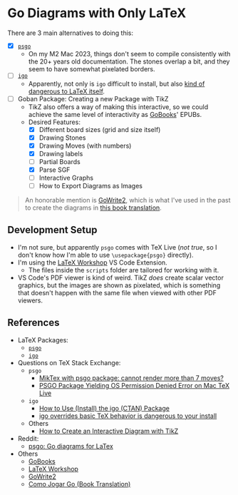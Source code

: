 # Go Diagrams with Only LaTeX

There are 3 main alternatives to doing this:

- [x] [`psgo`](https://www.ctan.org/tex-archive/graphics/pstricks/contrib/psgo/)
  - On my M2 Mac 2023, things don't seem to compile consistently with the 20+ years old documentation. The stones overlap a bit, and they seem to have somewhat pixelated borders.
- [ ] [`igo`](https://www.ctan.org/tex-archive/fonts/igo)
  - Apparently, not only is `igo` difficult to install, but also [kind of dangerous to LaTeX itself](https://tex.stackexchange.com/a/652011/64441).
- [ ] Goban Package: Creating a new Package with TikZ
  - TikZ also offers a way of making this interactive, so we could achieve the same level of interactivity as [GoBooks](https://gobooks.com/)' EPUBs.
  - Desired Features:
    - [x] Different board sizes (grid and size itself)
    - [x] Drawing Stones
    - [x] Drawing Moves (with numbers)
    - [x] Drawing labels
    - [ ] Partial Boards
    - [x] Parse SGF
    - [ ] Interactive Graphs
    - [ ] How to Export Diagrams as Images

> An honorable mention is [GoWrite2](https://gowrite.net/GOWrite2.html), which is what I've used in the past to create the diagrams in [this book translation](https://github.com/FanaroEngineering/traducao_como_jogar_go).

## Development Setup

- I'm not sure, but apparently `psgo` comes with TeX Live (_not true_, so I don't know how I'm able to use `\usepackage{psgo}` directly).
- I'm using the [LaTeX Workshop](https://marketplace.visualstudio.com/items?itemName=James-Yu.latex-workshop) VS Code Extension.
  - The files inside the `scripts` folder are tailored for working with it.
- VS Code's PDF viewer is kind of weird. TikZ _does_ create scalar vector graphics, but the images are shown as pixelated, which is something that doesn't happen with the same file when viewed with other PDF viewers.

## References

- LaTeX Packages:
  - [`psgo`](https://www.ctan.org/tex-archive/graphics/pstricks/contrib/psgo/)
  - [`igo`](https://www.ctan.org/tex-archive/fonts/igo)
- Questions on TeX Stack Exchange:
  - `psgo`
    - [MikTex with psgo package: cannot render more than 7 moves?](https://tex.stackexchange.com/q/549165/64441)
    - [PSGO Package Yielding OS Permission Denied Error on Mac TeX Live](https://tex.stackexchange.com/q/614386/64441)
  - `igo`
    - [How to Use (Install) the igo (CTAN) Package](https://tex.stackexchange.com/q/708390/64441)
    - [igo overrides basic TeX behavior is dangerous to your install](https://tex.stackexchange.com/a/652011/64441)
  - Others
    - [How to Create an Interactive Diagram with TikZ](https://tex.stackexchange.com/q/708625/64441)
- Reddit:
  - [psgo: Go diagrams for LaTex](https://www.reddit.com/r/baduk/comments/2kkaki/psgo_go_diagrams_for_latex/?utm_source=share&utm_medium=web2x&context=3)
- Others
  - [GoBooks](https://gobooks.com/)
  - [LaTeX Workshop](https://marketplace.visualstudio.com/items?itemName=James-Yu.latex-workshop)
  - [GoWrite2](https://gowrite.net/GOWrite2.html)
  - [Como Jogar Go (Book Translation)](https://github.com/FanaroEngineering/traducao_como_jogar_go)
